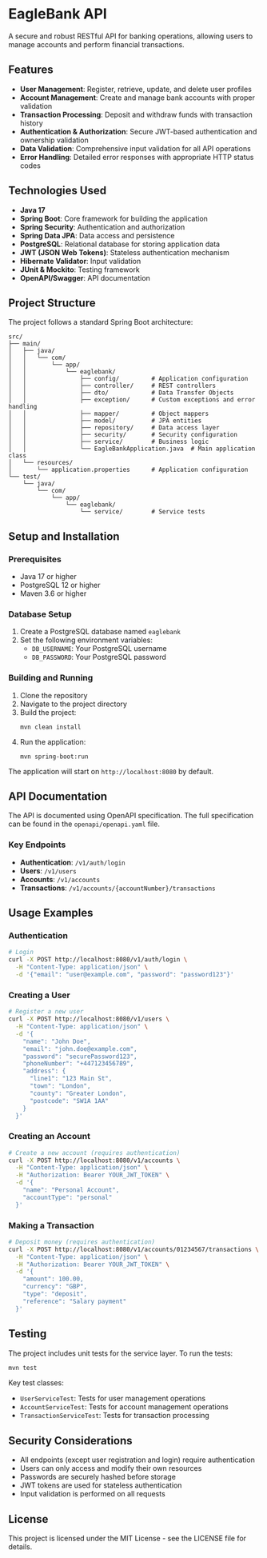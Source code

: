 # EagleBank API

A secure and robust RESTful API for banking operations, allowing users to manage accounts and perform financial transactions.

## Features

- **User Management**: Register, retrieve, update, and delete user profiles
- **Account Management**: Create and manage bank accounts with proper validation
- **Transaction Processing**: Deposit and withdraw funds with transaction history
- **Authentication & Authorization**: Secure JWT-based authentication and ownership validation
- **Data Validation**: Comprehensive input validation for all API operations
- **Error Handling**: Detailed error responses with appropriate HTTP status codes

## Technologies Used

- **Java 17**
- **Spring Boot**: Core framework for building the application
- **Spring Security**: Authentication and authorization
- **Spring Data JPA**: Data access and persistence
- **PostgreSQL**: Relational database for storing application data
- **JWT (JSON Web Tokens)**: Stateless authentication mechanism
- **Hibernate Validator**: Input validation
- **JUnit & Mockito**: Testing framework
- **OpenAPI/Swagger**: API documentation

## Project Structure

The project follows a standard Spring Boot architecture:

```
src/
├── main/
│   ├── java/
│   │   └── com/
│   │       └── app/
│   │           └── eaglebank/
│   │               ├── config/         # Application configuration
│   │               ├── controller/     # REST controllers
│   │               ├── dto/            # Data Transfer Objects
│   │               ├── exception/      # Custom exceptions and error handling
│   │               ├── mapper/         # Object mappers
│   │               ├── model/          # JPA entities
│   │               ├── repository/     # Data access layer
│   │               ├── security/       # Security configuration
│   │               ├── service/        # Business logic
│   │               └── EagleBankApplication.java  # Main application class
│   └── resources/
│       └── application.properties      # Application configuration
└── test/
    └── java/
        └── com/
            └── app/
                └── eaglebank/
                    └── service/        # Service tests
```

## Setup and Installation

### Prerequisites

- Java 17 or higher
- PostgreSQL 12 or higher
- Maven 3.6 or higher

### Database Setup

1. Create a PostgreSQL database named `eaglebank`
2. Set the following environment variables:
   - `DB_USERNAME`: Your PostgreSQL username
   - `DB_PASSWORD`: Your PostgreSQL password

### Building and Running

1. Clone the repository
2. Navigate to the project directory
3. Build the project:
   ```
   mvn clean install
   ```
4. Run the application:
   ```
   mvn spring-boot:run
   ```

The application will start on `http://localhost:8080` by default.

## API Documentation

The API is documented using OpenAPI specification. The full specification can be found in the `openapi/openapi.yaml` file.

### Key Endpoints

- **Authentication**: `/v1/auth/login`
- **Users**: `/v1/users`
- **Accounts**: `/v1/accounts`
- **Transactions**: `/v1/accounts/{accountNumber}/transactions`

## Usage Examples

### Authentication

```bash
# Login
curl -X POST http://localhost:8080/v1/auth/login \
  -H "Content-Type: application/json" \
  -d '{"email": "user@example.com", "password": "password123"}'
```

### Creating a User

```bash
# Register a new user
curl -X POST http://localhost:8080/v1/users \
  -H "Content-Type: application/json" \
  -d '{
    "name": "John Doe",
    "email": "john.doe@example.com",
    "password": "securePassword123",
    "phoneNumber": "+447123456789",
    "address": {
      "line1": "123 Main St",
      "town": "London",
      "county": "Greater London",
      "postcode": "SW1A 1AA"
    }
  }'
```

### Creating an Account

```bash
# Create a new account (requires authentication)
curl -X POST http://localhost:8080/v1/accounts \
  -H "Content-Type: application/json" \
  -H "Authorization: Bearer YOUR_JWT_TOKEN" \
  -d '{
    "name": "Personal Account",
    "accountType": "personal"
  }'
```

### Making a Transaction

```bash
# Deposit money (requires authentication)
curl -X POST http://localhost:8080/v1/accounts/01234567/transactions \
  -H "Content-Type: application/json" \
  -H "Authorization: Bearer YOUR_JWT_TOKEN" \
  -d '{
    "amount": 100.00,
    "currency": "GBP",
    "type": "deposit",
    "reference": "Salary payment"
  }'
```

## Testing

The project includes unit tests for the service layer. To run the tests:

```bash
mvn test
```

Key test classes:
- `UserServiceTest`: Tests for user management operations
- `AccountServiceTest`: Tests for account management operations
- `TransactionServiceTest`: Tests for transaction processing

## Security Considerations

- All endpoints (except user registration and login) require authentication
- Users can only access and modify their own resources
- Passwords are securely hashed before storage
- JWT tokens are used for stateless authentication
- Input validation is performed on all requests

## License

This project is licensed under the MIT License - see the LICENSE file for details.